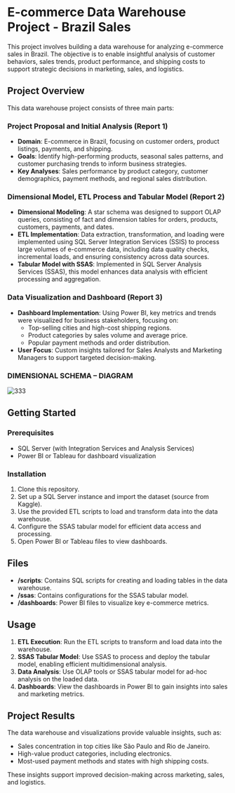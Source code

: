 # E-commerce Data Warehouse Project - Brazil Sales

This project involves building a data warehouse for analyzing e-commerce sales in Brazil. The objective is to enable insightful analysis of customer behaviors, sales trends, product performance, and shipping costs to support strategic decisions in marketing, sales, and logistics.

## Project Overview

This data warehouse project consists of three main parts:

### Project Proposal and Initial Analysis (Report 1)

- **Domain**: E-commerce in Brazil, focusing on customer orders, product listings, payments, and shipping.
- **Goals**: Identify high-performing products, seasonal sales patterns, and customer purchasing trends to inform business strategies.
- **Key Analyses**: Sales performance by product category, customer demographics, payment methods, and regional sales distribution.

### Dimensional Model, ETL Process and Tabular Model (Report 2)

- **Dimensional Modeling**: A star schema was designed to support OLAP queries, consisting of fact and dimension tables for orders, products, customers, payments, and dates.
- **ETL Implementation**: Data extraction, transformation, and loading were implemented using SQL Server Integration Services (SSIS) to process large volumes of e-commerce data, including data quality checks, incremental loads, and ensuring consistency across data sources.
- **Tabular Model with SSAS**: Implemented in SQL Server Analysis Services (SSAS), this model enhances data analysis with efficient processing and aggregation.

### Data Visualization and Dashboard (Report 3)

- **Dashboard Implementation**: Using Power BI, key metrics and trends were visualized for business stakeholders, focusing on:
  - Top-selling cities and high-cost shipping regions.
  - Product categories by sales volume and average price.
  - Popular payment methods and order distribution.
- **User Focus**: Custom insights tailored for Sales Analysts and Marketing Managers to support targeted decision-making.




### DIMENSIONAL SCHEMA – DIAGRAM

![333](https://github.com/user-attachments/assets/5ec4b481-8feb-4a71-a9ff-62d4ea9b5f5d)











## Getting Started

### Prerequisites
- SQL Server (with Integration Services and Analysis Services)
- Power BI or Tableau for dashboard visualization

### Installation
1. Clone this repository.
2. Set up a SQL Server instance and import the dataset (source from Kaggle).
3. Use the provided ETL scripts to load and transform data into the data warehouse.
4. Configure the SSAS tabular model for efficient data access and processing.
5. Open Power BI or Tableau files to view dashboards.

## Files

- **/scripts**: Contains SQL scripts for creating and loading tables in the data warehouse.
- **/ssas**: Contains configurations for the SSAS tabular model.
- **/dashboards**: Power BI files to visualize key e-commerce metrics.

## Usage

1. **ETL Execution**: Run the ETL scripts to transform and load data into the warehouse.
2. **SSAS Tabular Model**: Use SSAS to process and deploy the tabular model, enabling efficient multidimensional analysis.
3. **Data Analysis**: Use OLAP tools or SSAS tabular model for ad-hoc analysis on the loaded data.
4. **Dashboards**: View the dashboards in Power BI to gain insights into sales and marketing metrics.

## Project Results

The data warehouse and visualizations provide valuable insights, such as:

- Sales concentration in top cities like São Paulo and Rio de Janeiro.
- High-value product categories, including electronics.
- Most-used payment methods and states with high shipping costs.

These insights support improved decision-making across marketing, sales, and logistics.
